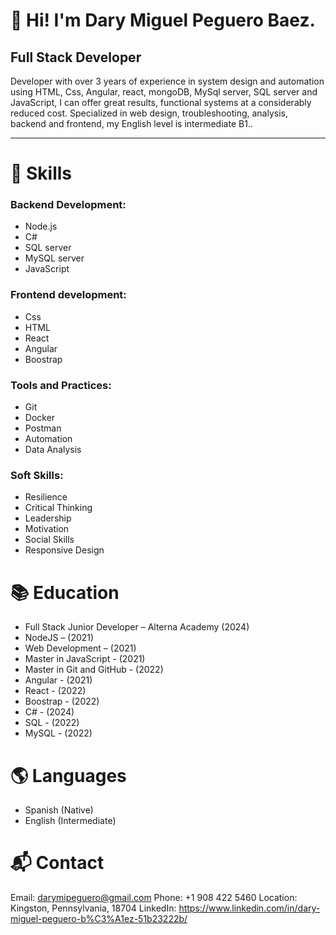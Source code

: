 # 👋 Hi! I'm Dary Miguel Peguero Baez.

## Full Stack Developer
Developer with over 3 years of experience in system design and automation using HTML, Css, Angular, react, mongoDB, MySql server, SQL server and JavaScript, I can offer great results, functional systems at a considerably reduced cost. Specialized in web design, troubleshooting, analysis, backend and frontend, my English level is intermediate B1..  

---

# 🚀 Skills

### Backend Development:
- Node.js
- C#
- SQL server
- MySQL server
- JavaScript
  
### Frontend development:
- Css
- HTML
- React
- Angular
- Boostrap
  
### Tools and Practices:
- Git
- Docker
- Postman
- Automation
- Data Analysis
  
### Soft Skills:
- Resilience
- Critical Thinking
- Leadership
- Motivation
- Social Skills
- Responsive Design
  
# 📚 Education
- Full Stack Junior Developer – Alterna Academy (2024)
- NodeJS – (2021)
- Web Development – (2021)
- Master in JavaScript - (2021)
- Master in Git and GitHub - (2022)
- Angular - (2021)
- React - (2022)
- Boostrap - (2022)
- C# - (2024)
- SQL - (2022)
- MySQL - (2022)
 
# 🌎 Languages
- Spanish (Native)
- English (Intermediate)
  
# 📬 Contact
Email: darymipeguero@gmail.com
Phone: +1 908 422 5460
Location: Kingston, Pennsylvania, 18704
LinkedIn: https://www.linkedin.com/in/dary-miguel-peguero-b%C3%A1ez-51b23222b/
